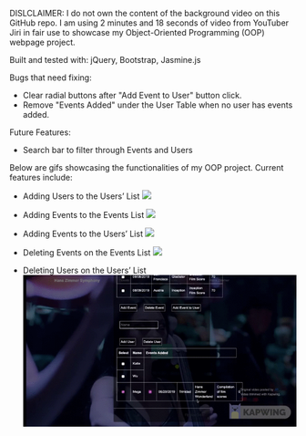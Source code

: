 DISLCLAIMER:  I do not own the content of the background video on this GitHub repo. I am using 2 minutes and 18 seconds of video from YouTuber Jiri in fair use to showcase my Object-Oriented Programming (OOP) webpage project. 

Built and tested with: jQuery, Bootstrap, Jasmine.js

Bugs that need fixing: 
- Clear radial buttons after "Add Event to User" button click.
- Remove "Events Added" under the User Table when no user has events added.  


Future Features: 
- Search bar to filter through Events and Users

Below are gifs showcasing the functionalities of my OOP project. 
Current features include: 

- Adding Users to the Users’ List
![](AddUser.gif)


- Adding Events to the Events List
![](AddEvent.gif)


- Adding Events to the Users’ List
![](AddEventToUser.gif)


- Deleting Events on the Events List
![](DeleteEvent.gif)


- Deleting Users on the Users’ List
![](DeleteEventfromUser.gif)